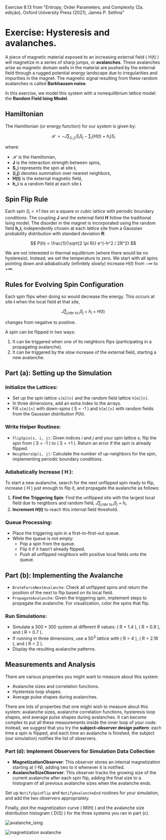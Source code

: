 Exercise 8.13 from "Entropy, Order Parameters, and Complexity (2a. edição), Oxford University Press (2021), James P. Sethna"
# Exercise: Hysteresis and avalanches.

A piece of magnetic material exposed to an increasing external field \( H(t) \) will magnetize in a series of sharp jumps, or **avalanches**. These avalanches arise as magnetic domain walls in the material are pushed by the external field through a rugged potential energy landscape due to irregularities and impurities in the magnet. The magnetic signal resulting from these random avalanches is called **Barkhausen noise**.

In this exercise, we model this system with a nonequilibrium lattice model: the **Random Field Ising Model**.

## Hamiltonian

The Hamiltonian (or energy function) for our system is given by:

$$
\mathcal{H} = -J \sum_{\langle i,j \rangle} S_i S_j - \sum_i \left( H(t) + h_i \right) S_i
$$

where:
- $\mathcal{H}$ is the Hamiltonian,
- **J** is the interaction strength between spins,
- **S_i** represents the spin at site **i**,
- **⟨i,j⟩** denotes summation over nearest neighbors,
- **H(t)** is the external magnetic field,
- **h_i** is a random field at each site **i**.

## Spin Flip Rule

Each spin $S_i = \pm 1$ lies on a square or cubic lattice with periodic boundary conditions. The coupling **J** and the external field **H** follow the traditional Ising model. The disorder in the magnet is incorporated using the random field **h_i**, independently chosen at each lattice site from a Gaussian probability distribution with standard deviation **R**:

$$
P(h) = \frac{1}{\sqrt{2 \pi R}} e^{-h^2 / 2R^2}
$$

We are not interested in thermal equilibrium (where there would be no hysteresis). Instead, we set the temperature to zero. We start with all spins pointing down and adiabatically (infinitely slowly) increase $H(t)$ from $-\infty$ to $+\infty$.

## Rules for Evolving Spin Configuration

Each spin flips when doing so would decrease the energy. This occurs at site **i** when the local field at that site,

$$
J \sum_{j \, \text{nbr to} \, i} S_j + h_i + H(t)
$$

changes from negative to positive.

A spin can be flipped in two ways:

1. It can be triggered when one of its neighbors flips (participating in a propagating avalanche).
2. It can be triggered by the slow increase of the external field, starting a new avalanche.

## Part (a): Setting up the Simulation

### Initialize the Lattices:

- Set up the spin lattice `s[m][n]` and the random field lattice `h[m][n]`.
- In three dimensions, add an extra index to the arrays.
- Fill `s[m][n]` with down-spins \( S = -1 \) and `h[m][n]` with random fields from the Gaussian distribution $P(h)$.

### Write Helper Routines:

- `FlipSpin(s, i, j)`: Given indices $i$ and $j$ and your spin lattice $s$, flip the spin from \( S = -1 \) to \( S = +1 \). Return an error if the spin is already flipped.
- `NeighborsUp(i, j)`: Calculate the number of up-neighbors for the spin, implementing periodic boundary conditions.

### Adiabatically Increase \( H \):

To start a new avalanche, search for the next unflipped spin ready to flip, increase \( H \) just enough to flip it, and propagate the avalanche as follows:

1. **Find the Triggering Spin**: Find the unflipped site with the largest local field due to neighbors and random field, $J \sum_{j \, \text{nbr to} \, i} S_j + h_i$.
2. **Increment $H(t)$** to reach this internal field threshold.

### Queue Processing:

- Place the triggering spin in a first-in–first-out queue.
- While the queue is not empty:
  - Pop a spin from the queue.
  - Flip it if it hasn’t already flipped.
  - Push all unflipped neighbors with positive local fields onto the queue.

## Part (b): Implementing the Avalanche

- `BruteForceNextAvalanche`: Check all unflipped spins and return the position of the next to flip based on its local field.
- `PropagateAvalanche`: Given the triggering spin, implement steps to propagate the avalanche. For visualization, color the spins that flip.

### Run Simulations:

- Simulate a $300 \times 300$ system at different $R$ values: \( R = 1.4 \), \( R = 0.9 \), and \( R = 0.7 \).
- If running in three dimensions, use a $50^3$ lattice with \( R = 4 \), \( R = 2.16 \), and \( R = 2 \).
- Display the resulting avalanche patterns.

## Measurements and Analysis

There are various properties you might want to measure about this system:
- Avalanche sizes and correlation functions.
- Hysteresis loop shapes.
- Average pulse shapes during avalanches.

There are lots of properties that one might wish to measure about this system: avalanche sizes, avalanche correlation functions, hysteresis loop shapes, and average pulse shapes during avalanches. It can become complex to put all these measurements inside the inner loop of your code. Instead, we suggest that you try the **subject–observer design pattern**: each time a spin is flipped, and each time an avalanche is finished, the subject (our simulation) notifies the list of observers.




### Part (d): Implement Observers for Simulation Data Collection

- **MagnetizationObserver**: This observer stores an internal magnetization starting at \(-N\), adding two to it whenever it is notified.
- **AvalancheSizeObserver**: This observer tracks the growing size of the current avalanche after each spin flip, adding the final size to a histogram of all previous avalanche sizes when the avalanche ends.
  
Set up `NotifySpinFlip` and `NotifyAvalancheEnd` routines for your simulation, and add the two observers appropriately.

Finally, plot the magnetization curve \( M(H) \) and the avalanche size distribution histogram \( D(S) \) for the three systems you ran in part (c).

![avalanche_ising](https://github.com/user-attachments/assets/996be942-5f84-4978-af15-b43647be4320)

![magnetization avalanche](https://github.com/user-attachments/assets/933d2af3-b9a0-43ff-bcb9-c4ef07e5fa2b)


